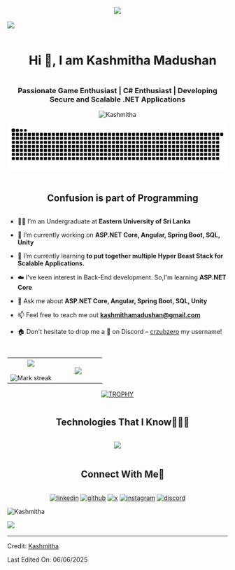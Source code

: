 <p align="center" ><img  src = "https://github.com/7oSkaaa/7oSkaaa/blob/main/Images/about_me.gif?raw=true" width = 100px></p>
<!--horizontal divider(gradiant)-->
<img src="https://user-images.githubusercontent.com/73097560/115834477-dbab4500-a447-11eb-908a-139a6edaec5c.gif">

<!--h1 without bottom border-->
<div id="user-content-toc">
  <ul align="center">
    <summary><h1 style="display: inline-block">Hi 👋, I am Kashmitha Madushan</h1></summary>
  </ul>
</div>
<h3 align="center">Passionate Game Enthusiast | C# Enthusiast | Developing Secure and Scalable .NET Applications</h3>

<p align="center"> <img src="https://komarev.com/ghpvc/?username=1Kashmitha&label=Profile%20views&color=0e75b6&style=flat" alt="Kashmitha" /> </p>

<p align = "center">
	<img src = "https://github.com/7oSkaaa/7oSkaaa/blob/output/github-contribution-grid-snake.svg?" alt = "Snake Game"/>
</p>

<!--h2 without bottom border-->
<div id="user-content-toc">
  <ul align="center">
    <summary><h2 style="display: inline-block">Confusion is part of Programming</h2></summary>
  </ul>
</div>


<!--Intro start-->
- 🧑‍🎓 I’m an Undergraduate at **Eastern University of Sri Lanka**

- 🔭 I’m currently working on **ASP.NET Core, Angular, Spring Boot, SQL, Unity**

- 🌱 I’m currently learning **to put together multiple Hyper Beast Stack for Scalable Applications.**

- ☁️ I've keen interest in Back-End development. So,I'm learning **ASP.NET Core**

- 💬 Ask me about **ASP.NET Core, Angular, Spring Boot, SQL, Unity**

- 📫 Feel free to reach me out **kashmithamadushan@gmail.com**

- 🏠 Don't hesitate to drop me a **👋** on Discord –  [crzubzero](https://discord.com/channels/@me) my username!
<!--Intro end-->
<br>


<!--- stats & Trophy (start) -->
<p align="center">
  <!--- stats (start) -->
<table align="center">
<tr border="none">
<td width="50%" align="center">
  
  <img  align="center"  src="https://github-readme-stats.vercel.app/api?username=Kashmitha&theme=dark&show_icons=true&count_private=true" />
  <br></br>
  <img  title="🔥 Get streak stats for your profile at git.io/streak-stats" alt="Mark streak" src="https://github-readme-streak-stats.herokuapp.com/?user=Kashmitha&theme=dark&hide_border=false" /> 
</td>

<td width="50%" align="center">

  <img  align="center"  src="https://github-readme-stats.anuraghazra1.vercel.app/api/top-langs/?username=Kashmitha&theme=dark&hide_border=false&no-bg=true&no-frame=true&langs_count=10"/>
  
  </td>
</tr>
</table>
<!--- stats (end) -->

<!--- trophy (start) -->
<div align=center>
  <a href="https://github.com/ryo-ma/github-profile-trophy" title="Go to Source">
      <img align="center" width=84% src="https://github-profile-trophy.vercel.app/?username=Kashmitha&theme=radical&row=1&column=7&margin-h=15&margin-w=5&no-bg=true" alt="TROPHY" />
    </a>
</div>
<!--- trophy (start) -->


</p>        
<!--- stats (end) -->


<!--h1 without bottom border-->
<div id="user-content-toc">
  <ul align="center">
    <summary><h2 style="display: inline-block">Technologies That I Know👨🏻‍💻</h2></summary>
  </ul>
</div>
<!--tech stack icons-->
<p align="center">
  <a href="https://skillicons.dev">
    <img src="https://skillicons.dev/icons?i=git,azure,cs,dotnet,github,java,js,spring,mysql,postman,angular,blender,unity,stackoverflow&perline=14"/>
  </a>
</p>


<!-- Connect with me -->
<!--h2 without bottom border-->
<div id="user-content-toc">
  <ul align="center">
    <summary><h2 style="display: inline-block">Connect With Me🤝</h2></summary>
  </ul>
</div>

<!--icons and links-->
<p align="center">
<a href="https://www.linkedin.com/in/kashmitha-madushan-362822339/" target="blank"><img align="center" src="https://user-images.githubusercontent.com/88904952/234979284-68c11d7f-1acc-4f0c-ac78-044e1037d7b0.png" alt="linkedin" height="50" width="50" /></a>
<a href="https://github.com/Kashmitha" target="blank"><img align="center" src="https://github.com/Scar1109/skill-icons/blob/main/icons/Github-Light.svg" alt="github" height="50" width="50" /></a>
<a href="https://x.com/KashmithaMad" target="blank"><img align="center" src="https://img.icons8.com/?size=100&id=A4DsujzAX4rw&format=png&color=FFFFFF" alt="x" height="50" width="50" /></a> 
<a href="https://www.instagram.com/kashmitha_madushan/" target="blank"><img align="center" src="https://github.com/Scar1109/skill-icons/blob/main/icons/Instagram.svg" alt="instagram" height="50" width="50" /></a>
<a href="https://discord.com/users/crzubzero/
" target="blank"><img align="center" src="https://user-images.githubusercontent.com/88904952/234982627-019fd336-6248-453c-9b05-97c13fd1d207.png" alt="discord" height="50" width="50" /></a>
  
</p>

<p align="left"> <img src="https://komarev.com/ghpvc/?username=Kashmitha&label=Profile%20views&color=0e75b6&style=flat" alt="Kashmitha" /> </p>

<!--horizontal divider(gradiant)-->
<img src="https://user-images.githubusercontent.com/73097560/115834477-dbab4500-a447-11eb-908a-139a6edaec5c.gif">

----------------------------------------------------------------------
Credit: [Kashmitha](https://github.com/Kashmitha)

Last Edited On: 06/06/2025
